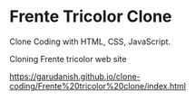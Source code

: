 # Frente Tricolor Clone

Clone Coding with HTML, CSS, JavaScript.

Cloning Frente tricolor web site

https://garudanish.github.io/clone-coding/Frente%20tricolor%20clone/index.html

